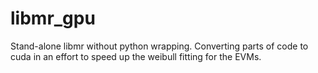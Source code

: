 # libmr_gpu
Stand-alone libmr without python wrapping. Converting parts of code to cuda in an effort to speed up the weibull fitting for the EVMs.

